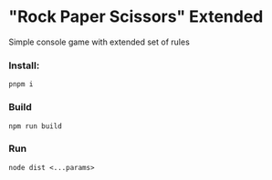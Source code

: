 # "Rock Paper Scissors" Extended

Simple console game with extended set of rules

### Install:

```
pnpm i
```

### Build

```
npm run build
```

### Run

```
node dist <...params>
```
